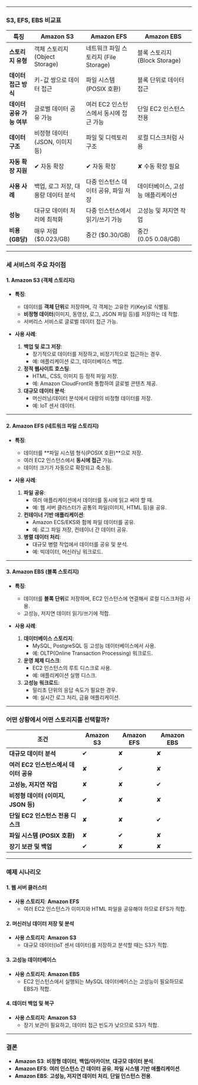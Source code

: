 


---

### **S3, EFS, EBS 비교표**

| **특징**           | **Amazon S3**            | **Amazon EFS**              | **Amazon EBS**          |
| ---------------- | ------------------------ | --------------------------- | ----------------------- |
| **스토리지 유형**      | 객체 스토리지 (Object Storage) | 네트워크 파일 스토리지 (File Storage) | 블록 스토리지 (Block Storage) |
| **데이터 접근 방식**    | 키-값 쌍으로 데이터 접근           | 파일 시스템 (POSIX 호환)           | 블록 단위로 데이터 접근           |
| **데이터 공유 가능 여부** | 글로벌 데이터 공유 가능            | 여러 EC2 인스턴스에서 동시에 접근 가능     | 단일 EC2 인스턴스 전용          |
| **데이터 구조**       | 비정형 데이터 (JSON, 이미지 등)    | 파일 및 디렉토리 구조                | 로컬 디스크처럼 사용             |
| **자동 확장 지원**     | ✔ 자동 확장                  | ✔ 자동 확장                     | ✘ 수동 확장 필요              |
| **사용 사례**        | 백업, 로그 저장, 대용량 데이터 분석    | 다중 인스턴스 데이터 공유, 파일 저장       | 데이터베이스, 고성능 애플리케이션      |
| **성능**           | 대규모 데이터 처리에 최적화          | 다중 인스턴스에서 읽기/쓰기 가능          | 고성능 및 저지연 작업            |
| **비용 (GB당)**     | 매우 저렴 ($0.023/GB)        | 중간 ($0.30/GB)               | 중간 ($0.05~$0.08/GB)     |

---

### **세 서비스의 주요 차이점**

#### **1. Amazon S3 (객체 스토리지)**

- **특징**:
    
    - 데이터를 **객체 단위**로 저장하며, 각 객체는 고유한 키(Key)로 식별됨.
    - **비정형 데이터**(이미지, 동영상, 로그, JSON 파일 등)를 저장하는 데 적합.
    - 서버리스 서비스로 글로벌 데이터 접근 가능.
- **사용 사례**:
    
    1. **백업 및 로그 저장**:
        - 장기적으로 데이터를 저장하고, 비정기적으로 접근하는 경우.
        - 예: 애플리케이션 로그, 데이터베이스 백업.
    2. **정적 웹사이트 호스팅**:
        - HTML, CSS, 이미지 등 정적 파일 저장.
        - 예: Amazon CloudFront와 통합하여 글로벌 콘텐츠 제공.
    3. **대규모 데이터 분석**:
        - 머신러닝/데이터 분석에서 대량의 비정형 데이터를 저장.
        - 예: IoT 센서 데이터.

---

#### **2. Amazon EFS (네트워크 파일 스토리지)**

- **특징**:
    
    - 데이터를 **파일 시스템 형식(POSIX 호환)**으로 저장.
    - 여러 EC2 인스턴스에서 **동시에 접근** 가능.
    - 데이터 크기가 자동으로 확장되고 축소됨.
- **사용 사례**:
    
    1. **파일 공유**:
        - 여러 애플리케이션에서 데이터를 동시에 읽고 써야 할 때.
        - 예: 웹 서버 클러스터가 공통의 파일(이미지, HTML 등)을 공유.
    2. **컨테이너 기반 애플리케이션**:
        - Amazon ECS/EKS와 함께 파일 데이터를 공유.
        - 예: 로그 파일 저장, 컨테이너 간 데이터 공유.
    3. **병렬 데이터 처리**:
        - 대규모 병렬 작업에서 데이터를 공유 및 분석.
        - 예: 빅데이터, 머신러닝 워크로드.

---

#### **3. Amazon EBS (블록 스토리지)**

- **특징**:
    
    - 데이터를 **블록 단위**로 저장하며, EC2 인스턴스에 연결해서 로컬 디스크처럼 사용.
    - 고성능, 저지연 데이터 읽기/쓰기에 적합.
- **사용 사례**:
    
    1. **데이터베이스 스토리지**:
        - MySQL, PostgreSQL 등 고성능 데이터베이스에서 사용.
        - 예: OLTP(Online Transaction Processing) 워크로드.
    2. **운영 체제 디스크**:
        - EC2 인스턴스의 루트 디스크로 사용.
        - 예: 애플리케이션 실행 디스크.
    3. **고성능 워크로드**:
        - 밀리초 단위의 응답 속도가 필요한 경우.
        - 예: 실시간 로그 처리, 금융 애플리케이션.

---

### **어떤 상황에서 어떤 스토리지를 선택할까?**

|**조건**|**Amazon S3**|**Amazon EFS**|**Amazon EBS**|
|---|---|---|---|
|**대규모 데이터 분석**|✔|✘|✘|
|**여러 EC2 인스턴스에서 데이터 공유**|✘|✔|✘|
|**고성능, 저지연 작업**|✘|✘|✔|
|**비정형 데이터 (이미지, JSON 등)**|✔|✘|✘|
|**단일 EC2 인스턴스 전용 디스크**|✘|✘|✔|
|**파일 시스템 (POSIX 호환)**|✘|✔|✘|
|**장기 보관 및 백업**|✔|✘|✘|

---

### **예제 시나리오**

#### **1. 웹 서버 클러스터**

- **사용 스토리지**: **Amazon EFS**
    - 여러 EC2 인스턴스가 이미지와 HTML 파일을 공유해야 하므로 EFS가 적합.

#### **2. 머신러닝 데이터 저장 및 분석**

- **사용 스토리지**: **Amazon S3**
    - 대규모 데이터(IoT 센서 데이터)를 저장하고 분석할 때는 S3가 적합.

#### **3. 고성능 데이터베이스**

- **사용 스토리지**: **Amazon EBS**
    - EC2 인스턴스에서 실행되는 MySQL 데이터베이스는 고성능이 필요하므로 EBS가 적합.

#### **4. 데이터 백업 및 복구**

- **사용 스토리지**: **Amazon S3**
    - 장기 보관이 필요하고, 데이터 접근 빈도가 낮으므로 S3가 적합.

---

### **결론**

- **Amazon S3**: **비정형 데이터**, **백업/아카이브**, **대규모 데이터 분석**.
- **Amazon EFS**: **여러 인스턴스 간 데이터 공유**, **파일 시스템 기반 애플리케이션**.
- **Amazon EBS**: **고성능, 저지연 데이터 처리**, **단일 인스턴스 전용**.